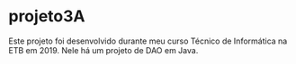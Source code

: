 # projeto3A

Este projeto foi desenvolvido durante meu curso Técnico de Informática na ETB em 2019. Nele há um projeto de DAO em Java.

